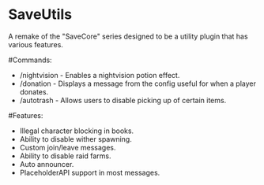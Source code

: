 # SaveUtils
A remake of the "SaveCore" series designed to be a utility plugin that has various features.

#Commands:
- /nightvision - Enables a nightvision potion effect.
- /donation - Displays a message from the config useful for when a player donates.
- /autotrash - Allows users to disable picking up of certain items.

#Features:
- Illegal character blocking in books.
- Ability to disable wither spawning.
- Custom join/leave messages.
- Ability to disable raid farms.
- Auto announcer.
- PlaceholderAPI support in most messages.